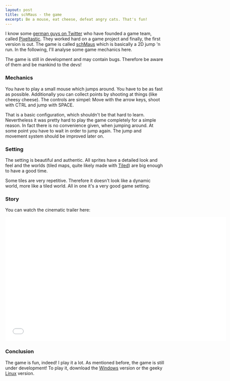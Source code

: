 ```yaml
---
layout: post
title: schMaus - the game
excerpt: Be a mouse, eat cheese, defeat angry cats. That's fun!
---
```

I know some [german guys on Twitter](https://twitter.com/PixeltasticGame) who have founded a game team, called [Pixeltastic](http://pixeltastic.de). They worked hard on a game project and finally, the first version is out. The game is called [schMaus](http://pixeltastic.de/schMaus/) which is basically a 2D jump 'n run. In the following, I'll analyse some game mechanics here.

The game is still in development and may contain bugs. Therefore be aware of them and be mankind to the devs!

### Mechanics

You have to play a small mouse which jumps around. You have to be as fast as possible. Additionally you can collect points by shooting at things (like cheesy cheese). The controls are simpel: Move with the arrow keys, shoot with CTRL and jump with SPACE. 

That is a basic configuration, which shouldn't be that hard to learn. Nevertheless it was pretty hard to play the game completely for a simple reason. In fact there is no convenience given, when jumping around. At some point you have to wait in order to jump again. The jump and movement system should be improved later on.

### Setting

The setting is beautiful and authentic. All sprites have a detailed look and feel and the worlds (tiled maps, quite likely made with [Tiled](http://www.mapeditor.org/)) are big enough to have a good time.

Some tiles are very repetitive. Therefore it doesn't look like a dynamic world, more like a tiled world. All in one it's a very good game setting.

### Story

You can watch the cinematic trailer here:

<iframe width="700" height="394" src="//www.youtube.com/embed/DVBaySjrJdQ?rel=0" frameborder="0"> </iframe>

### Conclusion

The game is fun, indeed! I play it a lot. As mentioned before, the game is still under development! To play it, download the [Windows](http://pixeltastic.de/schMaus/schMaus_beta1_win.zip) version or the geeky [Linux](http://t.co/pGLMADEKWB) version.

